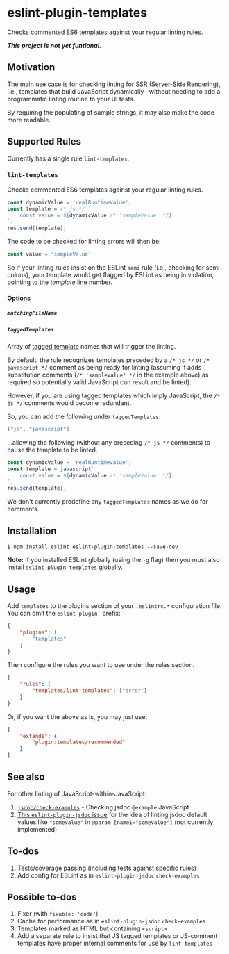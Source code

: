 # eslint-plugin-templates

Checks commented ES6 templates against your regular linting rules.

***This project is not yet funtional.***

## Motivation

The main use case is for checking linting for SSR (Server-Side Rendering),
i.e., templates that build JavaScript dynamically--without needing to
add a programmatic linting routine to your UI tests.

By requiring the populating of sample strings, it may also make the code
more readable.

## Supported Rules

Currently has a single rule `lint-templates`.

### `lint-templates`

Checks commented ES6 templates against your regular linting rules.

```js
const dynamicValue = 'realRuntimeValue';
const template = /* js */ `
    const value = ${dynamicValue /* 'sampleValue' */}
`;
res.send(template);
```

The code to be checked for linting errors will then be:

```js
const value = 'sampleValue'
```

So if your linting rules insist on the ESLint `semi` rule (i.e., checking
for semi-colons), your template would get flagged by ESLint as being
in violation, pointing to the *template* line number.

<!--
Todo: Document options here once supported
-->

#### Options

##### `matchingFileName`

##### `taggedTemplates`

Array of [tagged template](https://developer.mozilla.org/en-US/docs/Web/JavaScript/Reference/Template_literals#Tagged_templates)
names that will trigger the linting.

By default, the rule recognizes templates preceded by a `/* js */` or
`/* javascript */` comment as being ready for linting (assuming it adds
substitution comments (`/* 'sampleValue' */` in the example above) as
required so potentially valid JavaScript can result and be linted).

However, if you are using tagged templates which imply JavaScript, the
`/* js */` comments would become redundant.

So, you can add the following under `taggedTemplates`:

```json
["js", "javascript"]
```

...allowing the following (without any preceding `/* js */` comments)
to cause the template to be linted.

```js
const dynamicValue = 'realRuntimeValue';
const template = javascript`
    const value = ${dynamicValue /* 'sampleValue' */}
`;
res.send(template);
```

We don't currently predefine any `taggedTemplates` names as we do for
comments.

## Installation

```
$ npm install eslint eslint-plugin-templates --save-dev
```

**Note:** If you installed ESLint globally (using the `-g` flag) then
you must also install `eslint-plugin-templates` globally.

## Usage

Add `templates` to the plugins section of your `.eslintrc.*` configuration
file. You can omit the `eslint-plugin-` prefix:

```json
{
    "plugins": [
        "templates"
    ]
}
```

Then configure the rules you want to use under the rules section.

```json
{
    "rules": {
        "templates/lint-templates": ["error"]
    }
}
```

Or, if you want the above as is, you may just use:

```json
{
    "extends": {
        "plugin:templates/recommended"
    }
}
```

## See also

For other linting of JavaScript-within-JavaScript:

1. [`jsdoc/check-examples`](https://github.com/gajus/eslint-plugin-jsdoc#eslint-plugin-jsdoc-rules-check-examples) - Checking jsdoc `@example` JavaScript
1. [This `eslint-plugin-jsdoc` issue](https://github.com/gajus/eslint-plugin-jsdoc/issues/473)
    for the idea of linting jsdoc default values like `"someValue"` in
    `@param [name1="someValue"]` (not currently implemented)

## To-dos

1. Tests/coverage passing (including tests against specific rules)
1. Add config for ESLint as in `eslint-plugin-jsdoc` `check-examples`

## Possible to-dos

1. Fixer (with `fixable: 'code'`)
1. Cache for performance as in `eslint-plugin-jsdoc` `check-examples`
1. Templates marked as HTML but containing `<script>`
1. Add a separate rule to insist that JS tagged templates or JS-comment
    templates have proper internal comments for use by `lint-templates`
